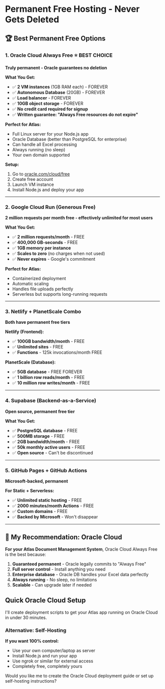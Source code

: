 # Permanent Free Hosting - Never Gets Deleted

## 🏆 Best Permanent Free Options

### 1. **Oracle Cloud Always Free** ⭐ BEST CHOICE
**Truly permanent - Oracle guarantees no deletion**

**What You Get:**
- ✅ **2 VM instances** (1GB RAM each) - FOREVER
- ✅ **Autonomous Database** (20GB) - FOREVER  
- ✅ **Load balancer** - FOREVER
- ✅ **10GB object storage** - FOREVER
- ✅ **No credit card required for signup**
- ✅ **Written guarantee: "Always Free resources do not expire"**

**Perfect for Atlas:**
- Full Linux server for your Node.js app
- Oracle Database (better than PostgreSQL for enterprise)
- Can handle all Excel processing
- Always running (no sleep)
- Your own domain supported

**Setup:**
1. Go to [oracle.com/cloud/free](https://oracle.com/cloud/free)
2. Create free account
3. Launch VM instance
4. Install Node.js and deploy your app

---

### 2. **Google Cloud Run (Generous Free)**
**2 million requests per month free - effectively unlimited for most users**

**What You Get:**
- ✅ **2 million requests/month** - FREE
- ✅ **400,000 GB-seconds** - FREE
- ✅ **1GB memory per instance**
- ✅ **Scales to zero** (no charges when not used)
- ✅ **Never expires** - Google's commitment

**Perfect for Atlas:**
- Containerized deployment
- Automatic scaling
- Handles file uploads perfectly
- Serverless but supports long-running requests

---

### 3. **Netlify + PlanetScale Combo**
**Both have permanent free tiers**

**Netlify (Frontend):**
- ✅ **100GB bandwidth/month** - FREE
- ✅ **Unlimited sites** - FREE
- ✅ **Functions** - 125k invocations/month FREE

**PlanetScale (Database):**
- ✅ **5GB database** - FREE FOREVER
- ✅ **1 billion row reads/month** - FREE
- ✅ **10 million row writes/month** - FREE

---

### 4. **Supabase (Backend-as-a-Service)**
**Open source, permanent free tier**

**What You Get:**
- ✅ **PostgreSQL database** - FREE
- ✅ **500MB storage** - FREE  
- ✅ **2GB bandwidth/month** - FREE
- ✅ **50k monthly active users** - FREE
- ✅ **Open source** - Can't be discontinued

---

### 5. **GitHub Pages + GitHub Actions**
**Microsoft-backed, permanent**

**For Static + Serverless:**
- ✅ **Unlimited static hosting** - FREE
- ✅ **2000 minutes/month Actions** - FREE
- ✅ **Custom domains** - FREE
- ✅ **Backed by Microsoft** - Won't disappear

---

## 🎯 My Recommendation: Oracle Cloud

**For your Atlas Document Management System**, Oracle Cloud Always Free is the best because:

1. **Guaranteed permanent** - Oracle legally commits to "Always Free"
2. **Full server control** - Install anything you need
3. **Enterprise database** - Oracle DB handles your Excel data perfectly
4. **Always running** - No sleep, no limitations
5. **Scalable** - Can upgrade later if needed

## Quick Oracle Cloud Setup

I'll create deployment scripts to get your Atlas app running on Oracle Cloud in under 30 minutes.

### Alternative: Self-Hosting

**If you want 100% control:**
- Use your own computer/laptop as server
- Install Node.js and run your app
- Use ngrok or similar for external access
- Completely free, completely yours

Would you like me to create the Oracle Cloud deployment guide or set up self-hosting instructions?
